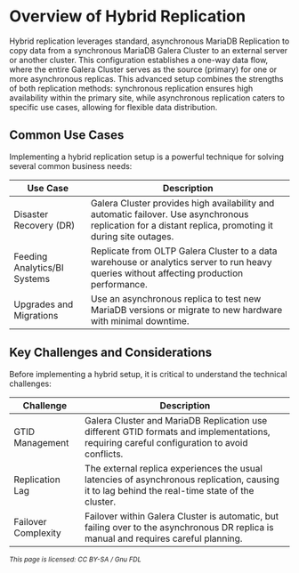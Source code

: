 # Overview of Hybrid Replication

Hybrid replication leverages standard, asynchronous MariaDB Replication to copy data from a synchronous MariaDB Galera Cluster to an external server or another cluster. This configuration establishes a one-way data flow, where the entire Galera Cluster serves as the source (primary) for one or more asynchronous replicas. This advanced setup combines the strengths of both replication methods: synchronous replication ensures high availability within the primary site, while asynchronous replication caters to specific use cases, allowing for flexible data distribution.

## Common Use Cases

Implementing a hybrid replication setup is a powerful technique for solving several common business needs:

| Use Case                     | Description                                                                                                                                             |
| ---------------------------- | ------------------------------------------------------------------------------------------------------------------------------------------------------- |
| Disaster Recovery (DR)       | Galera Cluster provides high availability and automatic failover. Use asynchronous replication for a distant replica, promoting it during site outages. |
| Feeding Analytics/BI Systems | Replicate from OLTP Galera Cluster to a data warehouse or analytics server to run heavy queries without affecting production performance.               |
| Upgrades and Migrations      | Use an asynchronous replica to test new MariaDB versions or migrate to new hardware with minimal downtime.                                              |

## Key Challenges and Considerations

Before implementing a hybrid setup, it is critical to understand the technical challenges:

| Challenge           | Description                                                                                                                                    |
| ------------------- | ---------------------------------------------------------------------------------------------------------------------------------------------- |
| GTID Management     | Galera Cluster and MariaDB Replication use different GTID formats and implementations, requiring careful configuration to avoid conflicts.     |
| Replication Lag     | The external replica experiences the usual latencies of asynchronous replication, causing it to lag behind the real-time state of the cluster. |
| Failover Complexity | Failover within Galera Cluster is automatic, but failing over to the asynchronous DR replica is manual and requires careful planning.          |

<sub>_This page is licensed: CC BY-SA / Gnu FDL_</sub>
